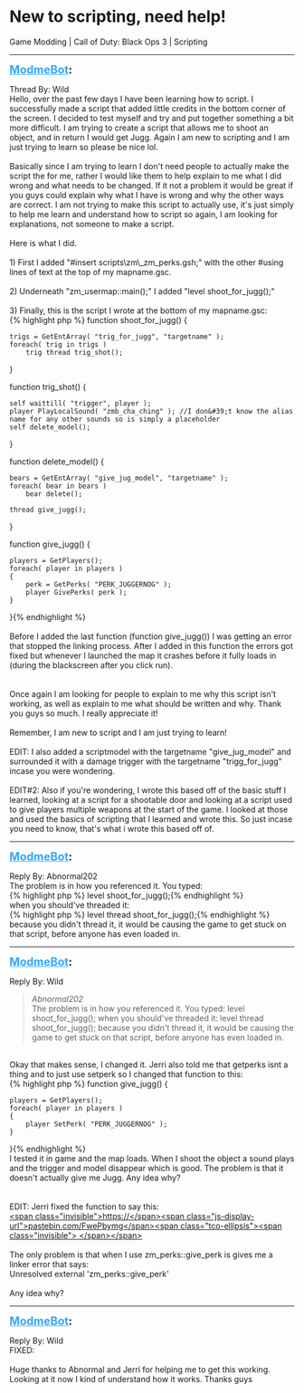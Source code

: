 # New to scripting, need help!
Game Modding | Call of Duty: Black Ops 3 | Scripting

---
<strong style="font-size: 1.4em;"><span style="text-decoration: underline;text-decoration-color: #34a7f9;"><span style="color:#34a7f9;">ModmeBot</span></span>:</strong>

<p>Thread By: Wild<br />Hello, over the past few days I have been learning how to script. I successfully made a script that added little credits in the bottom corner of the screen. I decided to test myself and try and put together something a bit more difficult. I am trying to create a script that allows me to shoot an object, and in return I would get Jugg. Again I am new to scripting and I am just trying to learn so please be nice lol.<br /> <br />Basically since I am trying to learn I don&#39;t need people to actually make the script the for me, rather I would like them to help explain to me what I did wrong and what needs to be changed. If it not a problem it would be great if you guys could explain why what I have is wrong and why the other ways are correct. I am not trying to make this script to actually use, it&#39;s just simply to help me learn and understand how to script so again, I am looking for explanations, not someone to make a script.<br /> <br />Here is what I did.<br /> <br />1) First I added &quot;#insert scripts\zm\_zm_perks.gsh;&quot; with the other #using lines of text at the top of my mapname.gsc.<br /> <br />2) Underneath &quot;zm_usermap::main();&quot; I added &quot;level shoot_for_jugg();&quot;<br /> <br />3) Finally, this is the script I wrote at the bottom of my mapname.gsc:<br />{% highlight php %}
function shoot_for_jugg()
{

	trigs = GetEntArray( "trig_for_jugg", "targetname" );
	foreach( trig in trigs )
		trig thread trig_shot();

}

function trig_shot()
{

	self waittill( "trigger", player );
	player PlayLocalSound( "zmb_cha_ching" ); //I don&#39;t know the alias name for any other sounds so is simply a placeholder
	self delete_model();

}

function delete_model()
{

	bears = GetEntArray( "give_jug_model", "targetname" );
	foreach( bear in bears )
		bear delete();

	thread give_jugg();

}

function give_jugg()
{

	players = GetPlayers();
	foreach( player in players )
	{
		perk = GetPerks( "PERK_JUGGERNOG" );
		player GivePerks( perk );
	}

}{% endhighlight %}
 <br /> <br />Before I added the last function (function give_jugg()) I was getting an error that stopped the linking process. After I added in this function the errors got fixed but whenever I launched the map it crashes before it fully loads in (during the blackscreen after you click run).<br /> <br /> <br />Once again I am looking for people to explain to me why this script isn&#39;t working, as well as explain to me what should be written and why. Thank you guys so much. I really appreciate it!<br /> <br />Remember, I am new to script and I am just trying to learn!<br /> <br />EDIT: I also added a scriptmodel with the targetname &quot;give_jug_model&quot; and surrounded it with a damage trigger with the targetname &quot;trigg_for_jugg&quot; incase you were wondering.<br /> <br />EDIT#2: Also if you&#39;re wondering, I wrote this based off of the basic stuff I learned, looking at a script for a shootable door and looking at a script used to give players multiple weapons at the start of the game. I looked at those and used the basics of scripting that I learned and wrote this. So just incase you need to know, that&#39;s what i wrote this based off of.</p>

---
<strong style="font-size: 1.4em;"><span style="text-decoration: underline;text-decoration-color: #34a7f9;"><span style="color:#34a7f9;">ModmeBot</span></span>:</strong>

<p>Reply By: Abnormal202<br />The problem is in how you referenced it. You typed:<br />{% highlight php %}
level shoot_for_jugg();{% endhighlight %}
 <br />when you should&#39;ve threaded it:<br />{% highlight php %}
level thread shoot_for_jugg();{% endhighlight %}
 <br />because you didn&#39;t thread it, it would be causing the game to get stuck on that script, before anyone has even loaded in.</p>

---
<strong style="font-size: 1.4em;"><span style="text-decoration: underline;text-decoration-color: #34a7f9;"><span style="color:#34a7f9;">ModmeBot</span></span>:</strong>

<p>Reply By: Wild<br /><blockquote><em>Abnormal202</em><br />The problem is in how you referenced it. You typed: level shoot_for_jugg();   when you should&#39;ve threaded it: level thread shoot_for_jugg();   because you didn&#39;t thread it, it would be causing the game to get stuck on that script, before anyone has even loaded in.    </blockquote><br /> Okay that makes sense, I changed it. Jerri also told me that getperks isnt a thing and to just use setperk so I changed that function to this:<br />{% highlight php %}
function give_jugg()
{
 
    players = GetPlayers();
    foreach( player in players )
    {
        player SetPerk( "PERK_JUGGERNOG" );
    }
 
}{% endhighlight %}
 <br />I tested it in game and the map loads. When I shoot the object a sound plays and the trigger and model disappear which is good. The problem is that it doesn&#39;t actually give me Jugg. Any idea why?<br /> <br /> <br /> EDIT: Jerri fixed the function to say this:<br /><a href="https://t.co/R0qO4KzEOS">&lt;span class=&quot;invisible&quot;&gt;https://&lt;/span&gt;&lt;span class=&quot;js-display-url&quot;&gt;pastebin.com/FwePbymg&lt;/span&gt;&lt;span class=&quot;tco-ellipsis&quot;&gt;&lt;span class=&quot;invisible&quot;&gt; &lt;/span&gt;&lt;/span&gt;</a><br /> <br />The only problem is that when I use zm_perks::give_perk is gives me a linker error that says: <br />Unresolved external &#39;zm_perks::give_perk&#39;<br /> <br />Any idea why?</p>

---
<strong style="font-size: 1.4em;"><span style="text-decoration: underline;text-decoration-color: #34a7f9;"><span style="color:#34a7f9;">ModmeBot</span></span>:</strong>

<p>Reply By: Wild<br />FIXED:<br /> <br />Huge thanks to Abnormal and Jerri for helping me to get this working. Looking at it now I kind of understand how it works. Thanks guys</p>

